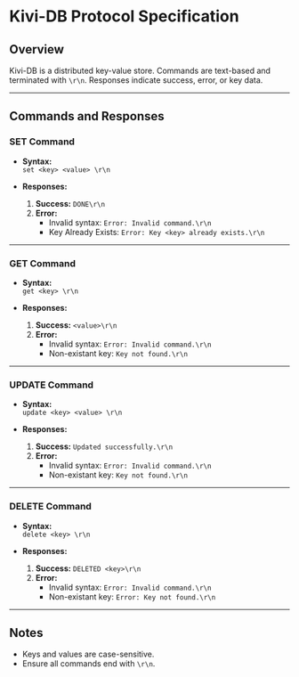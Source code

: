 # **Kivi-DB Protocol Specification**

## **Overview**
Kivi-DB is a distributed key-value store. Commands are text-based and terminated with `\r\n`. Responses indicate success, error, or key data.

---

## **Commands and Responses**

### **SET Command**
- **Syntax:**  
  `set <key> <value> \r\n`

- **Responses:**  
  1. **Success:** `DONE\r\n`  
  2. **Error:**  
     - Invalid syntax: `Error: Invalid command.\r\n`  
     - Key Already Exists: `Error: Key <key> already exists.\r\n`

---

### **GET Command**
- **Syntax:**  
  `get <key> \r\n`

- **Responses:**  
  1. **Success:** `<value>\r\n`  
  2. **Error:**  
     - Invalid syntax: `Error: Invalid command.\r\n`  
     - Non-existant key: `Key not found.\r\n`

---

### **UPDATE Command**
- **Syntax:**  
  `update <key> <value> \r\n`

- **Responses:**  
  1. **Success:** `Updated successfully.\r\n`  
  2. **Error:**  
     - Invalid syntax: `Error: Invalid command.\r\n`  
     - Non-existant key: `Key not found.\r\n`

---

### **DELETE Command**
- **Syntax:**  
  `delete <key> \r\n`

- **Responses:**  
  1. **Success:** `DELETED <key>\r\n`  
  2. **Error:**  
     - Invalid syntax: `Error: Invalid command.\r\n`  
     - Non-existant key: `Error: Key not found.\r\n`

---

## **Notes**
- Keys and values are case-sensitive.
- Ensure all commands end with `\r\n`.  
